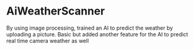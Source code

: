 # AiWeatherScanner
By using image processing, trained an AI to predict the weather by uploading a picture. Basic but added another feature for the AI to predict real time camera weather as well
